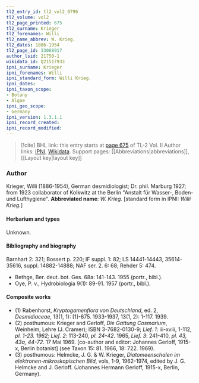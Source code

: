 ```yaml
---
tl2_entry_id: tl2_vol2_0796
tl2_volume: vol2
tl2_page_printed: 675
tl2_surname: Krieger
tl2_forenames: Willi
tl2_name_abbrev: W. Krieg.
tl2_dates: 1886-1954
tl2_page_id: 33068917
author_lsid: 21750-1
wikidata_id: Q21517933
ipni_surname: Krieger
ipni_forenames: Willi
ipni_standard_form: Willi Krieg.
ipni_dates: 
ipni_taxon_scope: 
- Botany
- Algae
ipni_geo_scope: 
- Germany
ipni_version: 1.3.1.1
ipni_record_created: 
ipni_record_modified:
---
```


> [!cite] BHL link: this entry starts at [page 675](https://www.biodiversitylibrary.org/page/33068917) of TL-2 Vol. II
> Author links: [IPNI](https://www.ipni.org/a/21750-1), [Wikidata](https://www.wikidata.org/wiki/Q21517933). Support pages: [[Abbreviations|abbreviations]], [[Layout key|layout key]]

### Author

Krieger, Willi (1886-1954), German desmidiologist; Dr. phil. Marburg 1927; from 1923 collaborator of Kolkwitz at the Berlin "Anstalt für Wasser-, Boden- und Lufthygiene". 
**Abbreviated name**: *W. Krieg.* \[standard form in IPNI: *Willi Krieg.*\]

#### Herbarium and types

Unknown.

#### Bibliography and biography

Barnhart 2: 321; Bossert p. 220; IF suppl. 1: 82; LS 14441-14443, 35614-35616, suppl. 14882-14888; NAF ser. 2. 6: 68; Rehder 5: 474.
- Bethge, Ber. deut. bot. Ges. 68a: 141-143. 1955 (portr., bibl.).
- Oye, P. v., Hydrobiologia 9(1): 89-91. 1957 (portr., bibl.).

#### Composite works

- (1) Rabenhorst, *Kryptogamenflora von Deutschland*, ed. 2, *Desmidiaceae*, 13(1, 1): \[1\]-675. 1933-1937, 13(1, 2): 1-117. 1939.
- (2) posthumous: Krieger and Gerloff, *Die Gattung Cosmarium*, Weinheim, Lehre (J. Cramer); ISBN 3-7682-0130-9; *Lief. 1*: iii-xviii, 1-112, *pl. 1-23. 1962; Lief. 2*: 113-240, *pl. 24-42*. 1965, *Lief. 3*: 241-410, *pl. 43, 43a, 44-72*. 17 Mai 1969. \[co-author and editor: Johannes Gerloff, 1915-x, Berlin botanist\] (see Taxon 15: 81. 1966, 18: 722. 1969).
- (3) posthumous: Helmcke, J. G. & W. Krieger, *Diatomeenschalen im elektronen-mikroskopischen Bild*, vols, 1-9, 1962-1974, edited by J. G. Helmcke and J. Gerloff. (Johannes Hermann Gerloff, 1915-x, Berlin, Germany).

